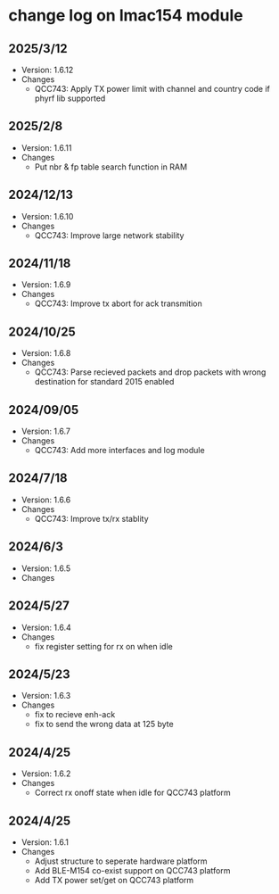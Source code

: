 # change log on lmac154 module

## 2025/3/12
- Version: 1.6.12
- Changes
  - QCC743: Apply TX power limit with channel and country code if phyrf lib supported

## 2025/2/8
- Version: 1.6.11
- Changes
  - Put nbr & fp table search function in  RAM

## 2024/12/13
- Version: 1.6.10
- Changes
  - QCC743: Improve large network stability

## 2024/11/18
- Version: 1.6.9
- Changes
  - QCC743: Improve tx abort for ack transmition

## 2024/10/25
- Version: 1.6.8
- Changes
  - QCC743: Parse recieved packets and drop packets with wrong destination for standard 2015 enabled

## 2024/09/05
- Version: 1.6.7
- Changes
  - QCC743: Add more interfaces and log module

## 2024/7/18
- Version: 1.6.6
- Changes
  - QCC743: Improve tx/rx stablity 

## 2024/6/3
- Version: 1.6.5
- Changes

## 2024/5/27
- Version: 1.6.4
- Changes
  - fix register setting for rx on when idle

## 2024/5/23
- Version: 1.6.3
- Changes
  - fix to recieve enh-ack
  - fix to send the wrong data at 125 byte

## 2024/4/25
- Version: 1.6.2
- Changes
  - Correct rx onoff state when idle for QCC743 platform

## 2024/4/25
- Version: 1.6.1
- Changes
  - Adjust structure to seperate hardware platform
  - Add BLE-M154 co-exist support on QCC743 platform
  - Add TX power set/get on QCC743 platform


